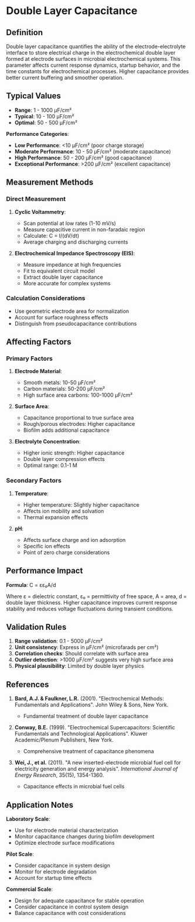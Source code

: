 <!--
Parameter ID: capacitance
Category: electrical
Generated: 2025-01-16T10:59:00.000Z
-->

# Double Layer Capacitance

## Definition

Double layer capacitance quantifies the ability of the electrode-electrolyte
interface to store electrical charge in the electrochemical double layer formed
at electrode surfaces in microbial electrochemical systems. This parameter
affects current response dynamics, startup behavior, and the time constants for
electrochemical processes. Higher capacitance provides better current buffering
and smoother operation.

## Typical Values

- **Range**: 1 - 1000 μF/cm²
- **Typical**: 10 - 100 μF/cm²
- **Optimal**: 50 - 500 μF/cm²

**Performance Categories**:

- **Low Performance**: <10 μF/cm² (poor charge storage)
- **Moderate Performance**: 10 - 50 μF/cm² (moderate capacitance)
- **High Performance**: 50 - 200 μF/cm² (good capacitance)
- **Exceptional Performance**: >200 μF/cm² (excellent capacitance)

## Measurement Methods

### Direct Measurement

1. **Cyclic Voltammetry**:
   - Scan potential at low rates (1-10 mV/s)
   - Measure capacitive current in non-faradaic region
   - Calculate: C = I/(dV/dt)
   - Average charging and discharging currents

2. **Electrochemical Impedance Spectroscopy (EIS)**:
   - Measure impedance at high frequencies
   - Fit to equivalent circuit model
   - Extract double layer capacitance
   - More accurate for complex systems

### Calculation Considerations

- Use geometric electrode area for normalization
- Account for surface roughness effects
- Distinguish from pseudocapacitance contributions

## Affecting Factors

### Primary Factors

1. **Electrode Material**:
   - Smooth metals: 10-50 μF/cm²
   - Carbon materials: 50-200 μF/cm²
   - High surface area carbons: 100-1000 μF/cm²

2. **Surface Area**:
   - Capacitance proportional to true surface area
   - Rough/porous electrodes: Higher capacitance
   - Biofilm adds additional capacitance

3. **Electrolyte Concentration**:
   - Higher ionic strength: Higher capacitance
   - Double layer compression effects
   - Optimal range: 0.1-1 M

### Secondary Factors

1. **Temperature**:
   - Higher temperature: Slightly higher capacitance
   - Affects ion mobility and solvation
   - Thermal expansion effects

2. **pH**:
   - Affects surface charge and ion adsorption
   - Specific ion effects
   - Point of zero charge considerations

## Performance Impact

**Formula**: C = εε₀A/d

Where ε = dielectric constant, ε₀ = permittivity of free space, A = area, d =
double layer thickness. Higher capacitance improves current response stability
and reduces voltage fluctuations during transient conditions.

## Validation Rules

1. **Range validation**: 0.1 - 5000 μF/cm²
2. **Unit consistency**: Express in μF/cm² (microfarads per cm²)
3. **Correlation checks**: Should correlate with surface area
4. **Outlier detection**: >1000 μF/cm² suggests very high surface area
5. **Physical plausibility**: Limited by double layer physics

## References

1. **Bard, A.J. & Faulkner, L.R.** (2001). "Electrochemical Methods:
   Fundamentals and Applications". John Wiley & Sons, New York.
   - Fundamental treatment of double layer capacitance

2. **Conway, B.E.** (1999). "Electrochemical Supercapacitors: Scientific
   Fundamentals and Technological Applications". Kluwer Academic/Plenum
   Publishers, New York.
   - Comprehensive treatment of capacitance phenomena

3. **Wei, J., et al.** (2011). "A new inserted-electrode microbial fuel cell for
   electricity generation and energy analysis". _International Journal of Energy
   Research_, 35(15), 1354-1360.
   - Capacitance effects in microbial fuel cells

## Application Notes

**Laboratory Scale**:

- Use for electrode material characterization
- Monitor capacitance changes during biofilm development
- Optimize electrode surface modifications

**Pilot Scale**:

- Consider capacitance in system design
- Monitor for electrode degradation
- Account for startup time effects

**Commercial Scale**:

- Design for adequate capacitance for stable operation
- Consider capacitance in control system design
- Balance capacitance with cost considerations
